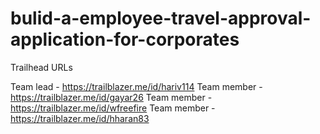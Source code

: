 # bulid-a-employee-travel-approval-application-for-corporates

Trailhead URLs

Team lead    - https://trailblazer.me/id/hariv114
Team member  - https://trailblazer.me/id/gayar26
Team  member - https://trailblazer.me/id/wfreefire
Team member  - https://trailblazer.me/id/hharan83
